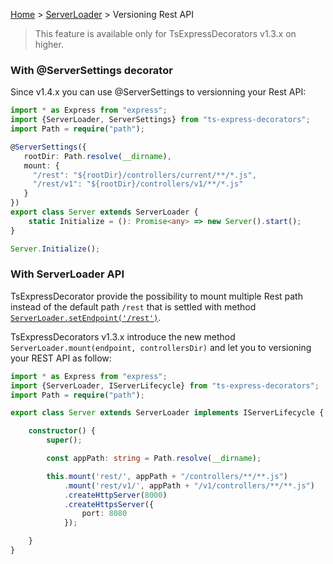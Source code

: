 [Home](https://github.com/Romakita/ts-express-decorators/wiki) > [ServerLoader](https://github.com/Romakita/ts-express-decorators/wiki/Class:-ServerLoader) > Versioning Rest API

> This feature is available only for TsExpressDecorators v1.3.x on higher.

### With @ServerSettings decorator

Since v1.4.x you can use @ServerSettings to versionning your Rest API:
```typescript
import * as Express from "express";
import {ServerLoader, ServerSettings} from "ts-express-decorators";
import Path = require("path");

@ServerSettings({
   rootDir: Path.resolve(__dirname),
   mount: {
     "/rest": "${rootDir}/controllers/current/**/*.js",
     "/rest/v1": "${rootDir}/controllers/v1/**/*.js"
   }
})
export class Server extends ServerLoader {
    static Initialize = (): Promise<any> => new Server().start();
}

Server.Initialize();
```
### With ServerLoader API
TsExpressDecorator provide the possibility to mount multiple Rest path instead of the default path `/rest` that is settled with method [`ServerLoader.setEndpoint('/rest')`](https://github.com/Romakita/ts-express-decorators/wiki/Class:-ServerLoader----API#serverloadersetendpointendpoint-serverloader). 

TsExpressDecorators v1.3.x introduce the new method `ServerLoader.mount(endpoint, controllersDir)` and let you to versioning your REST API as follow:

```typescript
import * as Express from "express";
import {ServerLoader, IServerLifecycle} from "ts-express-decorators";
import Path = require("path");

export class Server extends ServerLoader implements IServerLifecycle {

    constructor() {
        super();

        const appPath: string = Path.resolve(__dirname);

        this.mount('rest/', appPath + "/controllers/**/**.js") 
            .mount('rest/v1/', appPath + "/v1/controllers/**/**.js") 
            .createHttpServer(8000)
            .createHttpsServer({
                port: 8080
            });

    }
}
```